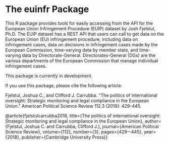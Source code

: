 # The euinfr Package

This R package provides tools for easily accessing from the API for the European Union Infringement Procedure (EUIP) dataset by Josh Fjelstul, Ph.D. The EUIP dataset has a REST API that users can call to get data on the European Union (EU) infringement procedure, including data on infringement cases, data on decisions in infringement cases made by the European Commission, time-varying data by member state, and time-varying data by Directorate-General. Directorates-General (DGs) are the various departments of the European Commission that manage individual infringement cases.

This package is currently in development.

If you use this package, please cite the following article:

Fjelstul, Joshua C., and Clifford J. Carrubba. "The politics of international oversight: Strategic monitoring and legal compliance in the European Union." American Political Science Review 112.3 (2018): 429-445.

@article{fjelstulcarrubba2018,
  title={The politics of international oversight: Strategic monitoring and legal compliance in the European Union},
  author={Fjelstul, Joshua C. and Carrubba, Clifford J.},
  journal={American Political Science Review},
  volume={112},
  number={3},
  pages={429--445},
  year={2018},
  publisher={Cambridge University Press}}
